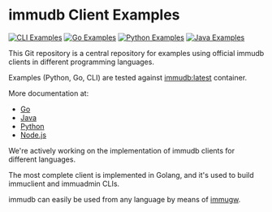 # immudb Client Examples

[![CLI Examples](https://github.com/codenotary/immudb-client-examples/actions/workflows/cli.yml/badge.svg)](https://github.com/codenotary/immudb-client-examples/actions/workflows/cli.yml) [![Go Examples](https://github.com/codenotary/immudb-client-examples/actions/workflows/go.yml/badge.svg)](https://github.com/codenotary/immudb-client-examples/actions/workflows/go.yml) [![Python Examples](https://github.com/codenotary/immudb-client-examples/actions/workflows/python.yml/badge.svg)](https://github.com/codenotary/immudb-client-examples/actions/workflows/python.yml) [![Java Examples](https://github.com/codenotary/immudb-client-examples/actions/workflows/java.yml/badge.svg)](https://github.com/codenotary/immudb-client-examples/actions/workflows/java.yml)

This Git repository is a central repository for examples using official immudb clients in different programming languages.

Examples (Python, Go, CLI) are tested against [immudb:latest](https://hub.docker.com/r/codenotary/immudb) container.

More documentation at:
- [Go](https://docs.immudb.io/master/) 
- [Java](https://github.com/codenotary/immudb4j)
- [Python](https://github.com/codenotary/immudb-py)
- [Node.js](https://github.com/codenotary/immudb-node)

We're actively working on the implementation of immudb clients for different languages.

The most complete client is implemented in Golang, and it's used to build immuclient and immuadmin CLIs.

immudb can easily be used from any language by means of [immugw].

[immugw]: https://immudb.io/docs/immugw/
